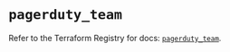 # `pagerduty_team`

Refer to the Terraform Registry for docs: [`pagerduty_team`](https://registry.terraform.io/providers/pagerduty/pagerduty/3.30.3/docs/resources/team).

